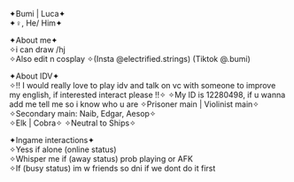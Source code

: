 ✦Bumi | Luca✦  
✦♀, He/ Him✦

✦About me✦     
✧i can draw /hj  
✧Also edit n cosplay
✧(Insta @electrified.strings) (Tiktok @.bumi)   

✦About IDV✦     
✧!! I would really love to play idv and talk on vc with someone to improve my english, if interested interact please !!✧
✧My ID is 12280498, if u wanna add me tell me so i know who u are
✧Prisoner main | Violinist main✧ 
✧Secondary main: Naib, Edgar, Aesop✧   
✧Elk | Cobra✧
✧Neutral to Ships✧

✦Ingame interactions✦    
✧Yess if alone (online status)   
✧Whisper me if (away status) prob playing or AFK   
✧If (busy status) im w friends so dni if we dont do it first   

